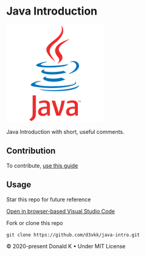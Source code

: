 # Java Introduction

![Java Logo](https://github.com/d3vkk/java-intro/blob/master/java-logo.png)

Java Introduction with short, useful comments.

## Contribution

To contribute, [use this guide](https://github.com/d3vkk/open-source/blob/master/CONTRIBUTING.md)

## Usage

Star this repo for future reference

[Open in browser-based Visual Studio Code](https://vscode.dev/github/d3vkk/java-intro)

Fork or clone this repo
```
git clone https://github.com/d3vkk/java-intro.git
```

© 2020-present Donald K • Under MIT License
